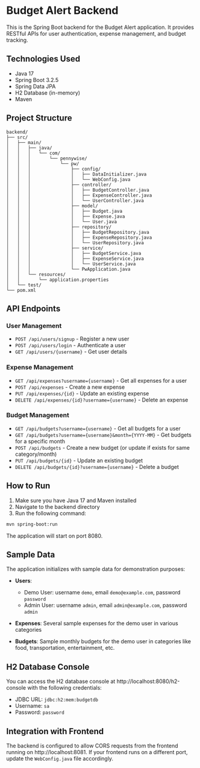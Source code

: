 # Budget Alert Backend

This is the Spring Boot backend for the Budget Alert application. It provides RESTful APIs for user authentication, expense management, and budget tracking.

## Technologies Used

- Java 17
- Spring Boot 3.2.5
- Spring Data JPA
- H2 Database (in-memory)
- Maven

## Project Structure

```
backend/
├── src/
│   ├── main/
│   │   ├── java/
│   │   │   └── com/
│   │   │       └── pennywise/
│   │   │           └── pw/
│   │   │               ├── config/
│   │   │               │   ├── DataInitializer.java
│   │   │               │   └── WebConfig.java
│   │   │               ├── controller/
│   │   │               │   ├── BudgetController.java
│   │   │               │   ├── ExpenseController.java
│   │   │               │   └── UserController.java
│   │   │               ├── model/
│   │   │               │   ├── Budget.java
│   │   │               │   ├── Expense.java
│   │   │               │   └── User.java
│   │   │               ├── repository/
│   │   │               │   ├── BudgetRepository.java
│   │   │               │   ├── ExpenseRepository.java
│   │   │               │   └── UserRepository.java
│   │   │               ├── service/
│   │   │               │   ├── BudgetService.java
│   │   │               │   ├── ExpenseService.java
│   │   │               │   └── UserService.java
│   │   │               └── PwApplication.java
│   │   └── resources/
│   │       └── application.properties
│   └── test/
└── pom.xml
```

## API Endpoints

### User Management

- `POST /api/users/signup` - Register a new user
- `POST /api/users/login` - Authenticate a user
- `GET /api/users/{username}` - Get user details

### Expense Management

- `GET /api/expenses?username={username}` - Get all expenses for a user
- `POST /api/expenses` - Create a new expense
- `PUT /api/expenses/{id}` - Update an existing expense
- `DELETE /api/expenses/{id}?username={username}` - Delete an expense

### Budget Management

- `GET /api/budgets?username={username}` - Get all budgets for a user
- `GET /api/budgets?username={username}&month={YYYY-MM}` - Get budgets for a specific month
- `POST /api/budgets` - Create a new budget (or update if exists for same category/month)
- `PUT /api/budgets/{id}` - Update an existing budget
- `DELETE /api/budgets/{id}?username={username}` - Delete a budget

## How to Run

1. Make sure you have Java 17 and Maven installed
2. Navigate to the backend directory
3. Run the following command:

```bash
mvn spring-boot:run
```

The application will start on port 8080.

## Sample Data

The application initializes with sample data for demonstration purposes:

- **Users**:
  - Demo User: username `demo`, email `demo@example.com`, password `password`
  - Admin User: username `admin`, email `admin@example.com`, password `admin`

- **Expenses**: Several sample expenses for the demo user in various categories

- **Budgets**: Sample monthly budgets for the demo user in categories like food, transportation, entertainment, etc.

## H2 Database Console

You can access the H2 database console at http://localhost:8080/h2-console with the following credentials:

- JDBC URL: `jdbc:h2:mem:budgetdb`
- Username: `sa`
- Password: `password`

## Integration with Frontend

The backend is configured to allow CORS requests from the frontend running on http://localhost:8081. If your frontend runs on a different port, update the `WebConfig.java` file accordingly.
